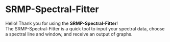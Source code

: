 # SRMP-Spectral-Fitter
Hello! Thank you for using the **SRMP-Spectral-Fitter**!\
The SRMP-Spectral-Fitter is a quick tool to input your spectral data, choose a spectral line and window, and receive an output of graphs.
